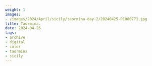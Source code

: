 ```yaml
---
weight: 1
images:
- /images/2024/April/sicily/taormina-day-2/20240425-P1080771.jpg
title: Taormina.
date: 2024-04-26
tags:
- archive
- digital
- color
- taormina
- sicily
---
```


